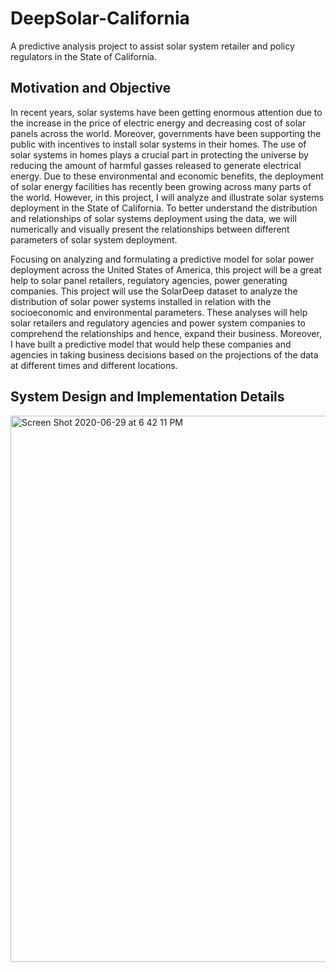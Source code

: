 # DeepSolar-California
A predictive analysis project to assist solar system retailer and policy regulators in the State of California.

## Motivation and Objective

In recent years, solar systems have been getting enormous attention due to the increase in the price of electric energy and decreasing cost of solar panels across the world. Moreover, governments have been supporting the public with incentives to install solar systems in their homes. The use of solar systems in homes plays a crucial part in protecting the universe by reducing the amount of harmful gasses released to generate electrical energy. Due to these environmental and economic benefits, the deployment of solar energy facilities has recently been growing across many parts of the world. However, in this project, I will analyze and illustrate solar systems deployment in the State of California. To better understand the distribution and relationships of solar systems deployment using the data, we will numerically and visually present the relationships between different parameters of solar system deployment.

Focusing on analyzing and formulating a predictive model for solar power deployment across the United States of America, this project will be a great help to solar panel retailers, regulatory agencies, power generating companies. This project will use the SolarDeep dataset to analyze the distribution of solar power systems installed in relation with the socioeconomic and environmental parameters. These analyses will help solar retailers and regulatory agencies and power system companies to comprehend the relationships and hence, expand their business. Moreover, I have built a predictive model that would help these companies and agencies in taking business decisions based on the projections of the data at different times and different locations. 


## System Design and Implementation Details

<img width="874" alt="Screen Shot 2020-06-29 at 6 42 11 PM" src="https://user-images.githubusercontent.com/56777455/86073272-43674e00-ba38-11ea-8544-62acfae57fe5.png">





